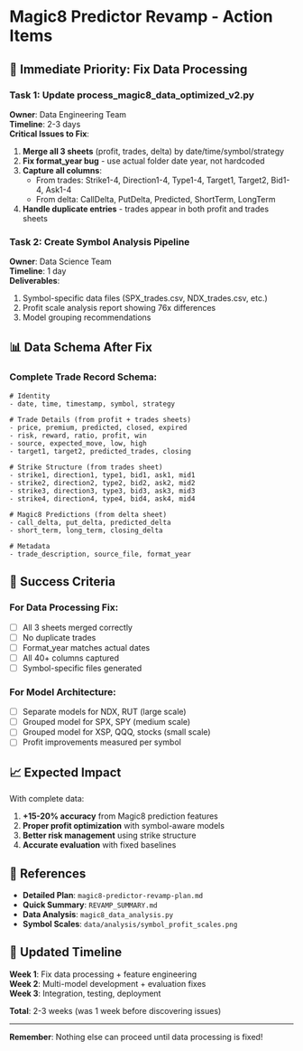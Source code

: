 # Magic8 Predictor Revamp - Action Items

## 🚨 Immediate Priority: Fix Data Processing

### Task 1: Update process_magic8_data_optimized_v2.py
**Owner**: Data Engineering Team  
**Timeline**: 2-3 days  
**Critical Issues to Fix**:
1. **Merge all 3 sheets** (profit, trades, delta) by date/time/symbol/strategy
2. **Fix format_year bug** - use actual folder date year, not hardcoded
3. **Capture all columns**:
   - From trades: Strike1-4, Direction1-4, Type1-4, Target1, Target2, Bid1-4, Ask1-4
   - From delta: CallDelta, PutDelta, Predicted, ShortTerm, LongTerm
4. **Handle duplicate entries** - trades appear in both profit and trades sheets

### Task 2: Create Symbol Analysis Pipeline
**Owner**: Data Science Team  
**Timeline**: 1 day  
**Deliverables**:
1. Symbol-specific data files (SPX_trades.csv, NDX_trades.csv, etc.)
2. Profit scale analysis report showing 76x differences
3. Model grouping recommendations

## 📊 Data Schema After Fix

### Complete Trade Record Schema:
```
# Identity
- date, time, timestamp, symbol, strategy

# Trade Details (from profit + trades sheets)
- price, premium, predicted, closed, expired
- risk, reward, ratio, profit, win
- source, expected_move, low, high
- target1, target2, predicted_trades, closing

# Strike Structure (from trades sheet)
- strike1, direction1, type1, bid1, ask1, mid1
- strike2, direction2, type2, bid2, ask2, mid2  
- strike3, direction3, type3, bid3, ask3, mid3
- strike4, direction4, type4, bid4, ask4, mid4

# Magic8 Predictions (from delta sheet)
- call_delta, put_delta, predicted_delta
- short_term, long_term, closing_delta

# Metadata
- trade_description, source_file, format_year
```

## 🎯 Success Criteria

### For Data Processing Fix:
- [ ] All 3 sheets merged correctly
- [ ] No duplicate trades
- [ ] Format_year matches actual dates
- [ ] All 40+ columns captured
- [ ] Symbol-specific files generated

### For Model Architecture:
- [ ] Separate models for NDX, RUT (large scale)
- [ ] Grouped model for SPX, SPY (medium scale)
- [ ] Grouped model for XSP, QQQ, stocks (small scale)
- [ ] Profit improvements measured per symbol

## 📈 Expected Impact

With complete data:
1. **+15-20% accuracy** from Magic8 prediction features
2. **Proper profit optimization** with symbol-aware models
3. **Better risk management** using strike structure
4. **Accurate evaluation** with fixed baselines

## 🔗 References

- **Detailed Plan**: `magic8-predictor-revamp-plan.md`
- **Quick Summary**: `REVAMP_SUMMARY.md`
- **Data Analysis**: `magic8_data_analysis.py`
- **Symbol Scales**: `data/analysis/symbol_profit_scales.png`

## 📅 Updated Timeline

**Week 1**: Fix data processing + feature engineering  
**Week 2**: Multi-model development + evaluation fixes  
**Week 3**: Integration, testing, deployment

**Total**: 2-3 weeks (was 1 week before discovering issues)

---

**Remember**: Nothing else can proceed until data processing is fixed!
